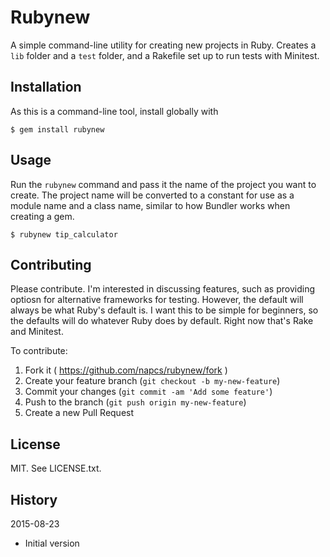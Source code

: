 # Rubynew

A simple command-line utility for creating new projects in Ruby. Creates a `lib` folder and a `test` folder, and a Rakefile set up to run tests with Minitest.

## Installation

As this is a command-line tool, install globally with

```
$ gem install rubynew
```

## Usage

Run the `rubynew` command and pass it the name of the project you want to create. The project
name will be converted to a constant for use as a module name and a class name, similar to how
Bundler works when creating a gem.

```
$ rubynew tip_calculator
```

## Contributing

Please contribute. I'm interested in discussing features, such as providing optiosn for alternative frameworks for testing. However, the default will always be what Ruby's default is. I want this to be simple for beginners, so the defaults will do whatever Ruby does by default. Right now that's Rake and Minitest.

To contribute:

1. Fork it ( https://github.com/napcs/rubynew/fork )
2. Create your feature branch (`git checkout -b my-new-feature`)
3. Commit your changes (`git commit -am 'Add some feature'`)
4. Push to the branch (`git push origin my-new-feature`)
5. Create a new Pull Request

## License

MIT. See LICENSE.txt.

## History

2015-08-23

* Initial version

